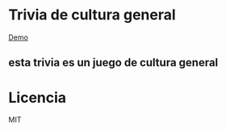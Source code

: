 # Trivia de cultura general
[Demo](https://replit.com/@sesmajal/trivia#main.py)

## esta trivia es un juego de cultura general

# Licencia 
MIT